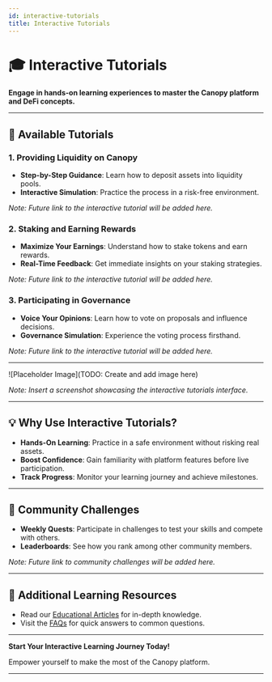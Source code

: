 ```yaml
---
id: interactive-tutorials
title: Interactive Tutorials
---
```


# 🎓 Interactive Tutorials

**Engage in hands-on learning experiences to master the Canopy platform and DeFi concepts.**

---

## 🚀 **Available Tutorials**

### **1. Providing Liquidity on Canopy**

- **Step-by-Step Guidance**: Learn how to deposit assets into liquidity pools.
- **Interactive Simulation**: Practice the process in a risk-free environment.

*Note: Future link to the interactive tutorial will be added here.*

### **2. Staking and Earning Rewards**

- **Maximize Your Earnings**: Understand how to stake tokens and earn rewards.
- **Real-Time Feedback**: Get immediate insights on your staking strategies.

*Note: Future link to the interactive tutorial will be added here.*

### **3. Participating in Governance**

- **Voice Your Opinions**: Learn how to vote on proposals and influence decisions.
- **Governance Simulation**: Experience the voting process firsthand.

*Note: Future link to the interactive tutorial will be added here.*

---

![Placeholder Image](TODO: Create and add image here)

*Note: Insert a screenshot showcasing the interactive tutorials interface.*

---

## 💡 **Why Use Interactive Tutorials?**

- **Hands-On Learning**: Practice in a safe environment without risking real assets.
- **Boost Confidence**: Gain familiarity with platform features before live participation.
- **Track Progress**: Monitor your learning journey and achieve milestones.

---

## 🤝 **Community Challenges**

- **Weekly Quests**: Participate in challenges to test your skills and compete with others.
- **Leaderboards**: See how you rank among other community members.

*Note: Future link to community challenges will be added here.*

---

## 📖 **Additional Learning Resources**

- Read our [Educational Articles](educational-articles.md) for in-depth knowledge.
- Visit the [FAQs](../faqs/general-faqs.md) for quick answers to common questions.

---

**Start Your Interactive Learning Journey Today!**

Empower yourself to make the most of the Canopy platform.

---
